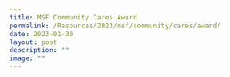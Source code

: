 ```yaml
---
title: MSF Community Cares Award
permalink: /Resources/2023/msf/community/cares/award/
date: 2023-01-30
layout: post
description: ""
image: ""
---
```

